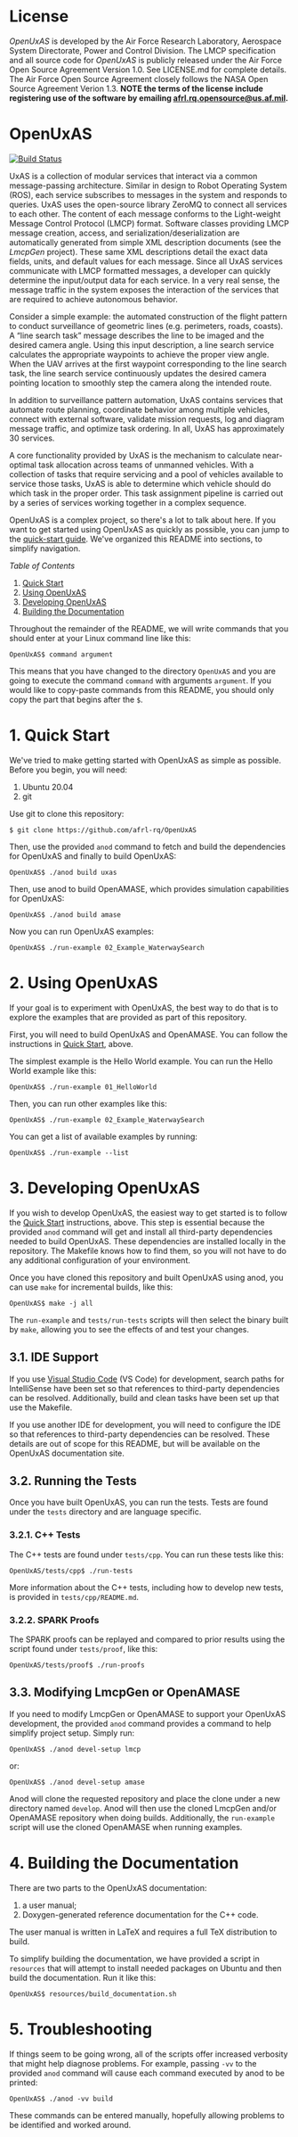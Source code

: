 # License

*OpenUxAS* is developed by the Air Force Research Laboratory, Aerospace System Directorate, Power and Control Division.
The LMCP specification and all source code for *OpenUxAS* is publicly released under the Air Force Open Source Agreement Version 1.0. See LICENSE.md for complete details.
The Air Force Open Source Agreement closely follows the NASA Open Source Agreement Verion 1.3.
**NOTE the terms of the license include registering use of the software by emailing <a href="mailto:afrl.rq.opensource@us.af.mil?subject=OpenUxAS Registration&body=Please register me for use of OpenUxAS. Name: ____________">afrl.rq.opensource@us.af.mil</a>.**

OpenUxAS
========

[![Build Status](https://github.com/afrl-rq/OpenUxAS/workflows/Build/badge.svg)](https://github.com/afrl-rq/OpenUxAS/actions)

UxAS is a collection of modular services that interact via a common message-passing architecture.
Similar in design to Robot Operating System (ROS), each service subscribes to messages in the system and responds to queries.
UxAS uses the open-source library ZeroMQ to connect all services to each other.
The content of each message conforms to the Light-weight Message Control Protocol (LMCP) format.
Software classes providing LMCP message creation, access, and serialization/deserialization are automatically generated from simple XML description documents (see the *LmcpGen* project).
These same XML descriptions detail the exact data fields, units, and default values for each message.
Since all UxAS services communicate with LMCP formatted messages, a developer can quickly determine the input/output data for each service. In a very real sense, the message traffic in the system exposes the interaction of the services that are required to achieve autonomous behavior.

Consider a simple example: the automated construction of the flight pattern to conduct surveillance of geometric lines (e.g. perimeters, roads, coasts).
A “line search task” message describes the line to be imaged and the desired camera angle.
Using this input description, a line search service calculates the appropriate waypoints to achieve the proper view angle.
When the UAV arrives at the first waypoint corresponding to the line search task, the line search service continuously updates the desired camera pointing location to smoothly step the camera along the intended route.

In addition to surveillance pattern automation, UxAS contains services that automate route planning, coordinate behavior among multiple vehicles, connect with external software, validate mission requests, log and diagram message traffic, and optimize task ordering.
In all, UxAS has approximately 30 services.

A core functionality provided by UxAS is the mechanism to calculate near-optimal task allocation across teams of unmanned vehicles.
With a collection of tasks that require servicing and a pool of vehicles available to service those tasks, UxAS is able to determine which vehicle should do which task in the proper order.
This task assignment pipeline is carried out by a series of services working together in a complex sequence.

OpenUxAS is a complex project, so there's a lot to talk about here.
If you want to get started using OpenUxAS as quickly as possible, you can jump to the [quick-start guide](#quick-start).
We've organized this README into sections, to simplify navigation.

*Table of Contents*

1. [Quick Start](#quick-start)
2. [Using OpenUxAS](#using)
3. [Developing OpenUxAS](#developing)
4. [Building the Documentation](#docs)

Throughout the remainder of the README, we will write commands that you should enter at your Linux command line like this:

    OpenUxAS$ command argument

This means that you have changed to the directory `OpenUxAS` and you are going to execute the command `command` with arguments `argument`.
If you would like to copy-paste commands from this README, you should only copy the part that begins after the `$`.

# 1. Quick Start<a name="quick-start" />

We've tried to make getting started with OpenUxAS as simple as possible.
Before you begin, you will need:

1. Ubuntu 20.04
2. git

Use git to clone this repository:

    $ git clone https://github.com/afrl-rq/OpenUxAS

Then, use the provided `anod` command to fetch and build the dependencies for OpenUxAS and finally to build OpenUxAS:

    OpenUxAS$ ./anod build uxas

Then, use anod to build OpenAMASE, which provides simulation capabilities for OpenUxAS:

    OpenUxAS$ ./anod build amase

Now you can run OpenUxAS examples:

    OpenUxAS$ ./run-example 02_Example_WaterwaySearch


# 2. Using OpenUxAS<a name="using" />

If your goal is to experiment with OpenUxAS, the best way to do that is to explore the examples that are provided as part of this repository.

First, you will need to build OpenUxAS and OpenAMASE.
You can follow the instructions in [Quick Start](#quick-start), above.

The simplest example is the Hello World example.
You can run the Hello World example like this:

    OpenUxAS$ ./run-example 01_HelloWorld

Then, you can run other examples like this:

    OpenUxAS$ ./run-example 02_Example_WaterwaySearch

You can get a list of available examples by running:

    OpenUxAS$ ./run-example --list


# 3. Developing OpenUxAS<a name="developing" />

If you wish to develop OpenUxAS, the easiest way to get started is to follow the [Quick Start](#quick-start) instructions, above.
This step is essential because the provided `anod` command will get and install all third-party dependencies needed to build OpenUxAS.
These dependencies are installed locally in the repository.
The Makefile knows how to find them, so you will not have to do any additional configuration of your environment.

Once you have cloned this repository and built OpenUxAS using anod, you can use `make` for incremental builds, like this:

    OpenUxAS$ make -j all

The `run-example` and `tests/run-tests` scripts will then select the binary built by `make`, allowing you to see the effects of and test your changes.

## 3.1. IDE Support

If you use [Visual Studio Code](https://code.visualstudio.com/) (VS Code) for development, search paths for IntelliSense have been set so that references to third-party dependencies can be resolved.
Additionally, build and clean tasks have been set up that use the Makefile.

If you use another IDE for development, you will need to configure the IDE so that references to third-party dependencies can be resolved.
These details are out of scope for this README, but will be available on the OpenUxAS documentation site.

## 3.2. Running the Tests

Once you have built OpenUxAS, you can run the tests.
Tests are found under the `tests` directory and are language specific.

### 3.2.1. C++ Tests

The C++ tests are found under `tests/cpp`.
You can run these tests like this:

    OpenUxAS/tests/cpp$ ./run-tests

More information about the C++ tests, including how to develop new tests, is provided in `tests/cpp/README.md`.

### 3.2.2. SPARK Proofs

The SPARK proofs can be replayed and compared to prior results using the script found under `tests/proof`, like this:

    OpenUxAS/tests/proof$ ./run-proofs

## 3.3. Modifying LmcpGen or OpenAMASE

If you need to modify LmcpGen or OpenAMASE to support your OpenUxAS development, the provided `anod` command provides a command to help simplify project setup.
Simply run:

    OpenUxAS$ ./anod devel-setup lmcp

or:

    OpenUxAS$ ./anod devel-setup amase

Anod will clone the requested repository and place the clone under a new directory named `develop`.
Anod will then use the cloned LmcpGen and/or OpenAMASE repository when doing builds.
Additionally, the `run-example` script will use the cloned OpenAMASE when running examples.


# 4. Building the Documentation<a name="docs" />

There are two parts to the OpenUxAS documentation:
1. a user manual;
2. Doxygen-generated reference documentation for the C++ code.

The user manual is written in LaTeX and requires a full TeX distribution to build.

To simplify building the documentation, we have provided a script in `resources` that will attempt to install needed packages on Ubuntu and then build the documentation.
Run it like this:

    OpenUxAS$ resources/build_documentation.sh


# 5. Troubleshooting<a name="troubleshooting[" />

If things seem to be going wrong, all of the scripts offer increased verbosity that might help diagnose problems.
For example, passing `-vv` to the provided `anod` command will cause each command executed by anod to be printed:

    OpenUxAS$ ./anod -vv build

These commands can be entered manually, hopefully allowing problems to be identified and worked around.
